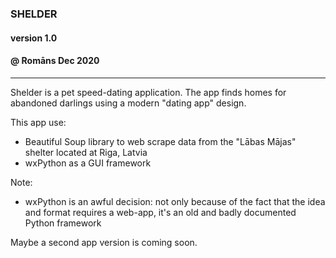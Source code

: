 ### SHELDER
#### version 1.0
#### @ Romāns Dec 2020
---
Shelder is a pet speed-dating application. The app finds homes for abandoned darlings using a modern "dating app" design.

This app use:
 - Beautiful Soup library to web scrape data from the "Lābas Mājas" shelter located at Riga, Latvia
 - wxPython as a GUI framework
      
Note:
- wxPython is an awful decision: not only because of the fact that the idea and format requires a web-app, it's an old and badly documented Python framework
        
Maybe a second app version is coming soon.
